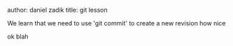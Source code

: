 author: daniel zadik
title: git lesson

We learn that we need to use 'git commit' to create a new revision
how nice


ok
blah

